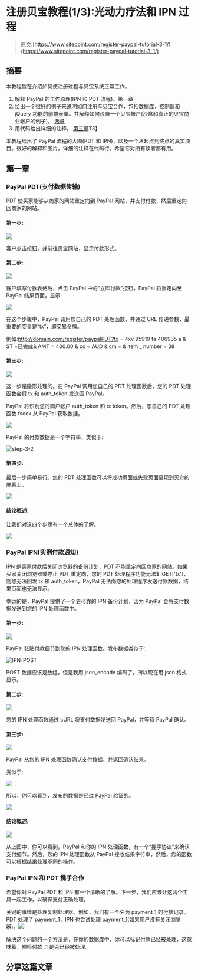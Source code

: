 # 注册贝宝教程(1/3):光动力疗法和 IPN 过程

> 原文:[https://www.sitepoint.com/register-paypal-tutorial-3-1/](https://www.sitepoint.com/register-paypal-tutorial-3-1/)

## 摘要

本教程旨在介绍如何使注册过程与贝宝系统正常工作。

1.  解释 PayPal 的工作原理(IPN 和 PDT 流程)。第一章
2.  给出一个很好的例子来说明如何注册与贝宝合作，包括数据库，控制器和 jQuery 功能的前端表单。并解释如何设置一个贝宝帐户(沙盒和真正的贝宝商业帐户的例子)。 [两章](http://www.jquery4u.com/tutorials/register-paypal-tutorial-3-2-real-register-paypal-project/)
3.  用代码给出详细的注释。 [第三章](http://www.jquery4u.com/tutorials/register-paypal-tutorial-3-3-real-register-paypal-project/)T3】

本教程给出了 PayPal 流程的大图(PDT 和 IPN)，以及一个从起点到终点的真实项目。很好的解释和图片，详细的注释在代码行。希望它对所有读者都有用。

## 第一章

### PayPal PDT(支付数据传输)

PDT 使买家能够从商家的网站重定向到 PayPal 网站，并支付付款，然后重定向回商家的网站。

#### 第一步:

![](../Images/e4a5c93f64511df5b5223e249aec6c31.png)

客户点击按钮，并前往贝宝网站，显示付款形式。

#### 第二步:

![](../Images/ae02866569aa604906ca02524b26cc89.png)

客户填写付款表格后，点击 PayPal 中的“立即付款”按钮，PayPal 将重定向至 PayPal 结果页面，显示:

![](../Images/ec1f68cb9de19a3a77a89aaab00273dc.png)

在这个步骤中，PayPal 调用您自己的 PDT 处理函数，并通过 URL 传递参数，最重要的变量是“tx”，即交易令牌。

例如:http://domain.com/register/paypalPDT?tx = 4xv 95919 fa 406935 a & ST =已完成& AMT = 400.00 & cc = AUD & cm = & item _ number = 38

#### 第三步:

![](../Images/de7fa685bf9021609c4dff0f05d55614.png)

这一步是隐形处理的。在 PayPal 调用您自己的 PDT 处理函数后，您的 PDT 处理函数会将 tx 和 auth_token 发送回 PayPal。

PayPal 将识别您的商户帐户 auth_token 和 tx token。然后，您自己的 PDT 处理函数 fsock 从 PayPal 获取数据。

![](../Images/5cd2b2fe9080ecdb03dc15bbf11406d8.png)

PayPal 的付款数据是一个字符串，类似于:

![step-3-2](../Images/64dd5bf7b2177181b90af7c2d19f9364.png)

#### 第四步:

最后一步简单易行。您的 PDT 处理函数可以将成功页面或失败页面呈现到买方的屏幕上。

![](../Images/ce5e0ef84e3a52a0a0359d90ff0599db.png)

#### 结论概述:

让我们对这四个步骤有一个总体的了解。

![](../Images/3117f224756770049e7eb256902e6c79.png)

### PayPal IPN(实例付款通知)

IPN 是买家付款后关闭浏览器的备份计划，PDT 不能重定向回商家的网站。如果买家关闭浏览器或停止 PDT 重定向，您的 PDT 处理程序功能无法$_GET['tx']，则您无法回发 tx 和 auth_token，PayPal 无法向您的处理程序发送付款数据，结果页面也无法显示。

幸运的是，PayPal 提供了一个更可靠的 IPN 备份计划，因为 PayPal 会将支付数据发送到您的 IPN 处理函数中。

#### 第一步:

![](../Images/2f0788bb2672edaf6a01181e746c5b8d.png)

PayPal 张贴付款细节到您的 IPN 处理函数。发布数据类似于:

![IPN-POST](../Images/1856b5efd9ac2f5578389720792879a6.png)

POST 数据应该是数组，但是我用 json_encode 编码了，所以现在用 json 格式显示。

#### 第二步:

![](../Images/69bf7015373ca40bdfa343a875fe7a37.png)

您的 IPN 处理函数通过 cURL 将支付数据发送回 PayPal，并等待 PayPal 确认。

#### 第三步:

![](../Images/d3b7c19f5435e241c0c37dae11d1e4c6.png)

PayPal 从您的 IPN 处理函数确认支付数据，并返回确认结果。

类似于:

![](../Images/d6a909a5d3b4140a8d900061c7dda6f5.png)

所以，你可以看到，发布的数据是经过 PayPal 验证的。

![](../Images/6dd0309927991b2b7a719513d75f94e0.png)

#### 结论概述:

![](../Images/6d801f97c4c53cbb317ffd91cd9116a1.png)

从上图中，你可以看到，PayPal 和你的 IPN 处理函数，有一个“握手协议”来确认支付细节。然后，您的 IPN 处理函数从 PayPal 接收结果字符串，然后，您的函数可以根据结果处理不同的操作。

### PayPal IPN 和 PDT 携手合作

希望你对 PayPal PDT 和 IPN 有一个清晰的了解。下一步，我们应该让这两个工具一起工作，以确保支付正确处理。

关键的事情是处理复制处理器。例如，我们有一个名为 payment_1 的付款记录。PDT 处理了 payment_1，IPN 也尝试处理 payment_1(如果用户没有关闭浏览器)。![](../Images/8d2f3a2681d3a8de3c98325296c763cc.png)

解决这个问题的一个方法是，在你的数据库中，你可以标记付款已经被处理，这意味着，预检付款 _1 是否已经被处理。

## 分享这篇文章